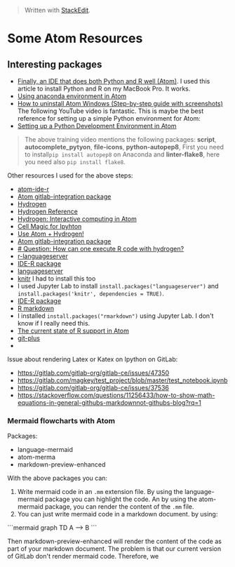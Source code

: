 > Written with [StackEdit](https://stackedit.io/).

# Some Atom Resources

## Interesting packages

- [Finally, an IDE that does both Python and R well (Atom)](https://jstaf.github.io/2018/03/25/atom-ide.html). I used this article to install Python and R on my MacBook Pro. It works.
- [Using anaconda environment in Atom](https://stackoverflow.com/questions/43207427/using-anaconda-environment-in-atom)
- [How to uninstall Atom Windows (Step-by-step guide with screenshots)]([https://windowsreport.com/uninstall-atom-windows/](https://windowsreport.com/uninstall-atom-windows/))
The following YouTube video is fantastic. This is maybe the best reference for setting up a simple Python environment for Atom:
- [Setting up a Python Development Environment in Atom](https://www.youtube.com/watch?v=DjEuROpsvp4)
> The above training video mentions the following packages: **script**, **autocomplete_pytyon**, **file-icons**, **python-autopep8**,  First you need to install`pip install autopep8` on Anaconda and **linter-flake8**, here you need also `pip install flake8`. 

Other resources I used for the above steps:

- [atom-ide-r](https://github.com/REditorSupport/atom-ide-r)
- [Atom gitlab-integration package]()
- [Hydrogen](https://nteract.gitbooks.io/hydrogen/content/)
- [Hydrogen Reference](https://nteract.gitbooks.io/hydrogen/)
- [Hydrogen: Interactive computing in Atom](https://blog.nteract.io/hydrogen-interactive-computing-in-atom-89d291bcc4dd)
- [Cell Magic for Ipyhton](https://ipython.readthedocs.io/en/stable/interactive/magics.html)
- [Use Atom + Hydrogen!](https://acarril.github.io/posts/atom-hydrogen)
- [Atom gitlab-integration package](https://atom.io/packages/gitlab-integration)
- [# Question: How can one execute R code with hydrogen?](https://github.com/nteract/hydrogen/issues/881)
- [r-languageserver](https://anaconda.org/gwerbin/r-languageserver)
- [IDE-R package](https://atom.io/packages/ide-r)
- [languageserver](https://github.com/REditorSupport/languageserver)
- [knitr](https://github.com/yihui/knitr) I had to install this too
- I used Jupyter Lab to install `install.packages("languageserver")` and `install.packages('knitr', dependencies = TRUE)`. 
- [IDE-R package](https://atom.io/packages/ide-r)
- [R markdown](https://rmarkdown.rstudio.com/lesson-1.html)
- I installed `install.packages("rmarkdown")` using Jupyter Lab. I don't know if I really need this.
- [The current state of R support in Atom](https://haroldpimentel.wordpress.com/2016/11/28/the-current-state-of-r-support-in-atom/)
- [git-plus](https://atom.io/packages/git-plus)
- 

Issue about rendering Latex or Katex on Ipython on GitLab:

- https://gitlab.com/gitlab-org/gitlab-ce/issues/47350
- https://gitlab.com/magkey/test_project/blob/master/test_notebook.ipynb
- https://gitlab.com/gitlab-org/gitlab-ce/issues/37536
- https://stackoverflow.com/questions/11256433/how-to-show-math-equations-in-general-githubs-markdownnot-githubs-blog?rq=1


### Mermaid flowcharts with Atom

Packages:

- language-mermaid
- atom-merma
- markdown-preview-enhanced

With the above packages you can:
1. Write mermaid code in an `.mm` extension file. By using the language-mermaid package you can highlight the code. An by using the atom-mermaid package, you can render the content of the `.mm` file.
2. You can just write mermaid code in a markdown document. by using:


\```mermaid
graph TD
A --> B
\```

Then markdown-preview-enhanced will render the content of the code as part of your markdown document. The problem is that our current version of GitLab don't render mermaid code. Therefore, we


<!--stackedit_data:
eyJoaXN0b3J5IjpbNjg4MjcwODQzLC0xNDI4MjcxNzEsLTU5Mz
czNjYxNiwyODM3NTY2NjYsOTU3NzA1NjIyLC0xMjMzMTIxNDc3
LC0yNzE4NTE1OTMsLTE2Nzg2Njg0NF19
-->